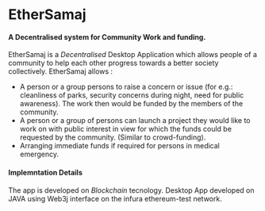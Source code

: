 # EtherSamaj
#### A  Decentralised system for Community Work and funding.

EtherSamaj is a *Decentralised* Desktop Application which allows people of a community to help each other progress towards a better society collectively. EtherSamaj allows :
* A person or a group persons to raise a concern or issue (for e.g.: cleanliness of parks, security concerns during night, need for public awareness). The work then would be funded by the members of the community.
* A person or a group of persons can launch a project they would like to work on with public interest in view for which the funds could be requested by the community. (Similar to crowd-funding).
* Arranging immediate funds if required for persons in medical emergency.

#### Implemntation Details
The app is developed on *Blockchain* tecnology.
Desktop App developed on JAVA using Web3j interface on the infura ethereum-test network.
